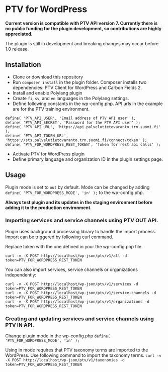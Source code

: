 # PTV for WordPress

**Current version is compatible with PTV API version 7. Currently there is no public funding for the plugin development, so contributions are highly appreciated.**

The plugin is still in development and breaking changes may occur before 1.0 release.

## Installation

- Clone or download this repository
- Run `composer install` in the plugin folder. Composer installs two dependencies: PTV Client for WordPress and Carbon Fields 2.
- Install and enable Polylang plugin
- Create `fi`, `sv`, and `en` languages in the Polylang settings.
- Define following constants in the wp-config.php. API urls in the example are for the PTV training environment.

```
define( 'PTV_API_USER', 'Email address of PTV API user' );
define( 'PTV_API_SECRET', 'Password for the PTV API user' );
define( 'PTV_API_URL', 'https://api.palvelutietovaranto.trn.suomi.fi' ); 
define( 'PTV_API_TOKEN_URL', 'https://sts.palvelutietovaranto.trn.suomi.fi/connect/token' );
define( 'PTV_FOR_WORDPRESS_REST_TOKEN', 'Token for rest api calls' );
```

- Activate PTV for WordPress plugin
- Define primary language and organization ID in the plugin settings page.

## Usage

Plugin mode is set to `out` by default. Mode can be changed by adding `define( 'PTV_FOR_WORDPRESS_MODE', 'in' );` to the wp-config.php.

**Always test plugin and its updates in the staging environment before adding it to the production environment.**

### Importing services and service channels using PTV OUT API.

Plugin uses background processing library to handle the import process. Import can be triggered by following curl command.

Replace token with the one defined in your the wp-config.php file.

```curl -v -X POST http://localhost/wp-json/ptv/v1/all -d token=PTV_FOR_WORDPRESS_REST_TOKEN```

You can also import services, service channels or organizations independently:

```
curl -v -X POST http://localhost/wp-json/ptv/v1/services -d token=PTV_FOR_WORDPRESS_REST_TOKEN
curl -v -X POST http://localhost/wp-json/ptv/v1/service-channels -d token=PTV_FOR_WORDPRESS_REST_TOKEN
curl -v -X POST http://localhost/wp-json/ptv/v1/organizations -d token=PTV_FOR_WORDPRESS_REST_TOKEN
```

### Creating and updating services and service channels using PTV IN API.

Change plugin mode in the wp-config.php `define( 'PTV_FOR_WORDPRESS_MODE', 'in' );`

Using in mode requires that PTV taxonomy terms are imported to the WordPress. Use following command to import the taxonomy terms.
`curl -v -X POST http://localhost/wp-json/ptv/v1/taxonomies -d token=PTV_FOR_WORDPRESS_REST_TOKEN`

